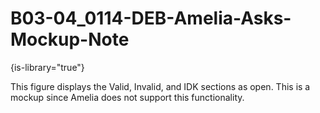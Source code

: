 # B03-04_0114-DEB-Amelia-Asks-Mockup-Note

{is-library="true"}

<snippet id="B03-04_0114-DEB-Amelia-Asks-Mockup-Note_snippet">



This figure displays the Valid, Invalid, and IDK sections as open. This is a mockup since Amelia does not support this functionality.


</snippet>